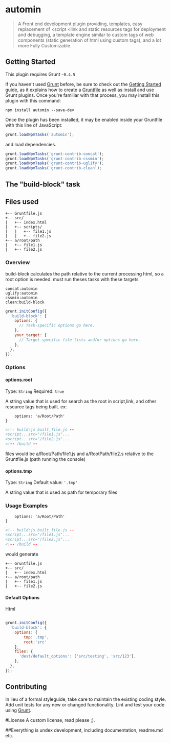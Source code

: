 # automin

> A Front end development plugin providing, templates, easy replacement of <script <link and static resources tags for deployment and debugging, a template engine similar to custom tags of web components (static generation of html using custom tags), and a lot more
Fully Customizable.

## Getting Started
This plugin requires Grunt `~0.4.5`

If you haven't used [Grunt](http://gruntjs.com/) before, be sure to check out the [Getting Started](http://gruntjs.com/getting-started) guide, as it explains how to create a [Gruntfile](http://gruntjs.com/sample-gruntfile) as well as install and use Grunt plugins. Once you're familiar with that process, you may install this plugin with this command:

```shell
npm install automin --save-dev
```

Once the plugin has been installed, it may be enabled inside your Gruntfile with this line of JavaScript:

```js
grunt.loadNpmTasks('automin');
```

and load dependencies.
```js
grunt.loadNpmTasks('grunt-contrib-concat');
grunt.loadNpmTasks('grunt-contrib-cssmin');
grunt.loadNpmTasks('grunt-contrib-uglify');
grunt.loadNpmTasks('grunt-contrib-clean');
```
## The "build-block" task
## Files used
```
+-- Gruntfile.js
+-- src/
|   +-- index.html
|   +-- scripts/
|   |   +-- file1.js
|   |   +-- file2.js
+-- a/root/path
|   +-- file1.js
|   +-- file2.js
```
### Overview
build-block calculates the path relative to the current processing html, so a root option is needed.
must run theses tasks with these targets
```
concat:automin
uglify:automin
cssmin:automin
clean:build-block
```

```js
grunt.initConfig({
  'build-block': {
    options: {
      // Task-specific options go here.
    },
    your_target: {
      // Target-specific file lists and/or options go here.
    },
  },
});
```

### Options

#### options.root
Type: `String`
Required: `true`

A string value that is used for search as the root in script,link, and other resource tags being built.
ex:
```js{
    options: 'a/Root/Path'
}
```
```html
<!-- build:js built_file.js --
<script...src="/file1.js"...
<script...src="/file2.js"...
<!-- /build --
```
files would be  a/Root/Path/file1.js and a/RootPath/file2.s
relative to the Gruntfile.js (path running the console)
#### options.tmp
Type: `String`
Default value: `'.tmp'`

A string value that is used as path for temporary files

### Usage Examples

```js{
    options: 'a/Root/Path'
}
```
```html
<!-- build:js built_file.js --
<script...src="/file1.js"...
<script...src="/file2.js"...
<!-- /build --
```

would generate

```
+-- Gruntfile.js
+-- src/
|   +-- index.html
+-- a/root/path
|   +-- file1.js
|   +-- file2.js
```
#### Default Options
Html
```html
```

```js
grunt.initConfig({
  'build-block': {
    options: {
        tmp:'.tmp',
        root:'src'
    },
    files: {
      'dest/default_options': ['src/testing', 'src/123'],
    },
  },
});
```

## Contributing
In lieu of a formal styleguide, take care to maintain the existing coding style. Add unit tests for any new or changed functionality. Lint and test your code using [Grunt](http://gruntjs.com/).

#License
A custom license, read please ;).

##Everything is undex development, including documentation, readme.md etc.
